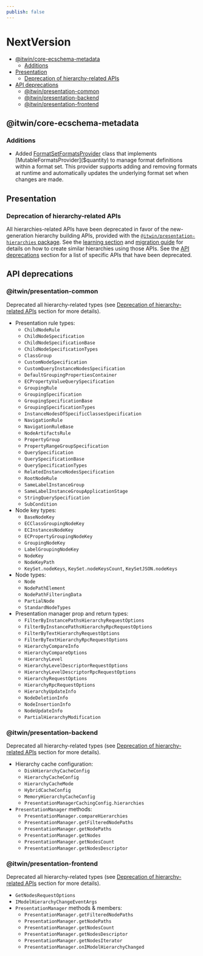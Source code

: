 ```yaml
---
publish: false
---
```


# NextVersion

- [@itwin/core-ecschema-metadata](#itwincore-ecschema-metadata)
  - [Additions](#additions)
- [Presentation](#presentation)
  - [Deprecation of hierarchy-related APIs](#deprecation-of-hierarchy-related-apis)
- [API deprecations](#api-deprecations)
  - [@itwin/presentation-common](#itwinpresentation-common)
  - [@itwin/presentation-backend](#itwinpresentation-backend)
  - [@itwin/presentation-frontend](#itwinpresentation-frontend)

## @itwin/core-ecschema-metadata

### Additions

- Added [FormatSetFormatsProvider]($ecschema-metadata) class that implements [MutableFormatsProvider]($quantity) to manage format definitions within a format set. This provider supports adding and removing formats at runtime and automatically updates the underlying format set when changes are made.

## Presentation

### Deprecation of hierarchy-related APIs

All hierarchies-related APIs have been deprecated in favor of the new-generation hierarchy building APIs, provided with the [`@itwin/presentation-hierarchies` package](https://github.com/iTwin/presentation/blob/master/packages/hierarchies/README.md). See the [learning section](https://github.com/iTwin/presentation/blob/master/packages/hierarchies/README.md#learning) and [migration guide](https://github.com/iTwin/presentation/blob/master/packages/hierarchies/learning/PresentationRulesMigrationGuide.md) for details on how to create similar hierarchies using those APIs. See the [API deprecations](#api-deprecations) section for a list of specific APIs that have been deprecated.

## API deprecations

### @itwin/presentation-common

Deprecated all hierarchy-related types (see [Deprecation of hierarchy-related APIs](#deprecation-of-hierarchy-related-apis) section for more details).

- Presentation rule types:
  - `ChildNodeRule`
  - `ChildNodeSpecification`
  - `ChildNodeSpecificationBase`
  - `ChildNodeSpecificationTypes`
  - `ClassGroup`
  - `CustomNodeSpecification`
  - `CustomQueryInstanceNodesSpecification`
  - `DefaultGroupingPropertiesContainer`
  - `ECPropertyValueQuerySpecification`
  - `GroupingRule`
  - `GroupingSpecification`
  - `GroupingSpecificationBase`
  - `GroupingSpecificationTypes`
  - `InstanceNodesOfSpecificClassesSpecification`
  - `NavigationRule`
  - `NavigationRuleBase`
  - `NodeArtifactsRule`
  - `PropertyGroup`
  - `PropertyRangeGroupSpecification`
  - `QuerySpecification`
  - `QuerySpecificationBase`
  - `QuerySpecificationTypes`
  - `RelatedInstanceNodesSpecification`
  - `RootNodeRule`
  - `SameLabelInstanceGroup`
  - `SameLabelInstanceGroupApplicationStage`
  - `StringQuerySpecification`
  - `SubCondition`
- Node key types:
  - `BaseNodeKey`
  - `ECClassGroupingNodeKey`
  - `ECInstancesNodeKey`
  - `ECPropertyGroupingNodeKey`
  - `GroupingNodeKey`
  - `LabelGroupingNodeKey`
  - `NodeKey`
  - `NodeKeyPath`
  - `KeySet.nodeKeys`, `KeySet.nodeKeysCount`, `KeySetJSON.nodeKeys`
- Node types:
  - `Node`
  - `NodePathElement`
  - `NodePathFilteringData`
  - `PartialNode`
  - `StandardNodeTypes`
- Presentation manager prop and return types:
  - `FilterByInstancePathsHierarchyRequestOptions`
  - `FilterByInstancePathsHierarchyRpcRequestOptions`
  - `FilterByTextHierarchyRequestOptions`
  - `FilterByTextHierarchyRpcRequestOptions`
  - `HierarchyCompareInfo`
  - `HierarchyCompareOptions`
  - `HierarchyLevel`
  - `HierarchyLevelDescriptorRequestOptions`
  - `HierarchyLevelDescriptorRpcRequestOptions`
  - `HierarchyRequestOptions`
  - `HierarchyRpcRequestOptions`
  - `HierarchyUpdateInfo`
  - `NodeDeletionInfo`
  - `NodeInsertionInfo`
  - `NodeUpdateInfo`
  - `PartialHierarchyModification`

### @itwin/presentation-backend

Deprecated all hierarchy-related types (see [Deprecation of hierarchy-related APIs](#deprecation-of-hierarchy-related-apis) section for more details).

- Hierarchy cache configuration:
  - `DiskHierarchyCacheConfig`
  - `HierarchyCacheConfig`
  - `HierarchyCacheMode`
  - `HybridCacheConfig`
  - `MemoryHierarchyCacheConfig`
  - `PresentationManagerCachingConfig.hierarchies`
- `PresentationManager` methods:
  - `PresentationManager.compareHierarchies`
  - `PresentationManager.getFilteredNodePaths`
  - `PresentationManager.getNodePaths`
  - `PresentationManager.getNodes`
  - `PresentationManager.getNodesCount`
  - `PresentationManager.getNodesDescriptor`

### @itwin/presentation-frontend

Deprecated all hierarchy-related types (see [Deprecation of hierarchy-related APIs](#deprecation-of-hierarchy-related-apis) section for more details).

- `GetNodesRequestOptions`
- `IModelHierarchyChangeEventArgs`
- `PresentationManager` methods & members:
  - `PresentationManager.getFilteredNodePaths`
  - `PresentationManager.getNodePaths`
  - `PresentationManager.getNodesCount`
  - `PresentationManager.getNodesDescriptor`
  - `PresentationManager.getNodesIterator`
  - `PresentationManager.onIModelHierarchyChanged`
